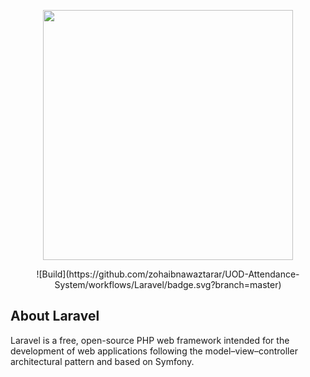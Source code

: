 <p align="center"><img src="https://res.cloudinary.com/dtfbvvkyp/image/upload/v1566331377/laravel-logolockup-cmyk-red.svg" width="400"></p>

<p align="center">
![Build](https://github.com/zohaibnawaztarar/UOD-Attendance-System/workflows/Laravel/badge.svg?branch=master)
</p>

## About Laravel

Laravel is a free, open-source PHP web framework intended for the development of web applications following the model–view–controller architectural pattern and based on Symfony. 


